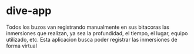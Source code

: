 # dive-app

Todos los buzos van registrando manualmente en sus bitacoras las inmersiones que realizan, ya sea la profundidad, el tiempo, el lugar, equipo utilizado, etc.
Esta aplicacion busca poder registrar las inmersiones de forma virtual
